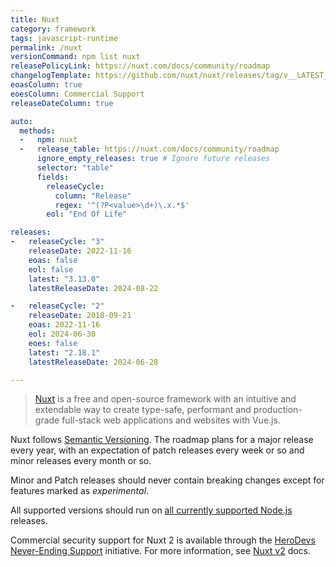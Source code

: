 ```yaml
---
title: Nuxt
category: framework
tags: javascript-runtime
permalink: /nuxt
versionCommand: npm list nuxt
releasePolicyLink: https://nuxt.com/docs/community/roadmap
changelogTemplate: https://github.com/nuxt/nuxt/releases/tag/v__LATEST__
eoasColumn: true
eoesColumn: Commercial Support
releaseDateColumn: true

auto:
  methods:
  -   npm: nuxt
  -   release_table: https://nuxt.com/docs/community/roadmap
      ignore_empty_releases: true # Ignore future releases
      selector: "table"
      fields:
        releaseCycle:
          column: "Release"
          regex: '^(?P<value>\d+)\.x.*$'
        eol: "End Of Life"

releases:
-   releaseCycle: "3"
    releaseDate: 2022-11-16
    eoas: false
    eol: false
    latest: "3.13.0"
    latestReleaseDate: 2024-08-22

-   releaseCycle: "2"
    releaseDate: 2018-09-21
    eoas: 2022-11-16
    eol: 2024-06-30
    eoes: false
    latest: "2.18.1"
    latestReleaseDate: 2024-06-28

---
```


> [Nuxt](https://nuxt.com/) is a free and open-source framework with an intuitive and extendable way
> to create type-safe, performant and production-grade full-stack web applications and websites with
> Vue.js.

Nuxt follows [Semantic Versioning](https://semver.org/). The roadmap plans for a major release every
year, with an expectation of patch releases every week or so and minor releases every month or so.

Minor and Patch releases should never contain breaking changes except for features marked as
_experimental_.

All supported versions should run on [all currently supported Node.js](/nodejs) releases.

Commercial security support for Nuxt 2 is available through the [HeroDevs Never-Ending Support](https://www.herodevs.com/support) initiative. For more information, see [Nuxt v2](https://v2.nuxt.com/lts) docs.
